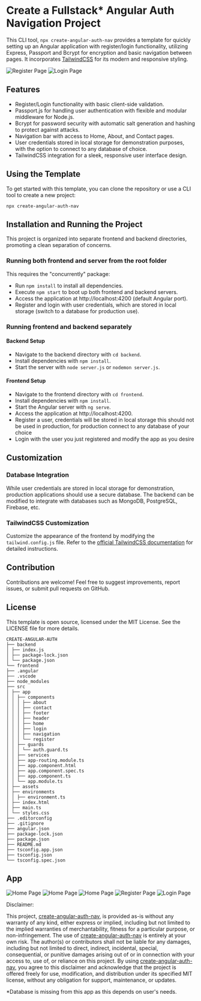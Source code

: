 # Create a Fullstack* Angular Auth Navigation Project

This CLI tool, `npx create-angular-auth-nav` provides a template for quickly setting up an Angular application with register/login functionality, utilizing Express, Passport and Bcrypt for encryption and basic navigation between pages. It incorporates [TailwindCSS](https://tailwindcss.com/) for its modern and responsive styling.

![Register Page](/assets/register.jpg "Register page")
![Login Page](/assets/login.jpg "Login Page")

## Features

- Register/Login functionality with basic client-side validation.
- Passport.js for handling user authentication with flexible and modular middleware for Node.js.
- Bcrypt for password security with automatic salt generation and hashing to protect against attacks.
- Navigation bar with access to Home, About, and Contact pages.
- User credentials stored in local storage for demonstration purposes, with the option to connect to any database of choice.
- TailwindCSS integration for a sleek, responsive user interface design.

## Using the Template

To get started with this template, you can clone the repository or use a CLI tool to create a new project:

`npx create-angular-auth-nav`


## Installation and Running the Project

This project is organized into separate frontend and backend directories, promoting a clean separation of concerns.

### Running both frontend and server from the root folder

This requires the "concurrently" package:

- Run `npm install` to install all dependencies.
- Execute `npm start` to boot up both frontend and backend servers.
- Access the application at http://localhost:4200 (default Angular port).
- Register and login with user credentials, which are stored in local storage (switch to a database for production use).

### Running frontend and backend separately

#### Backend Setup

- Navigate to the backend directory with `cd backend`.
- Install dependencies with `npm install`.
- Start the server with `node server.js` or `nodemon server.js`.

#### Frontend Setup

- Navigate to the frontend directory with `cd frontend`.
- Install dependencies with `npm install`.
- Start the Angular server with `ng serve`.
- Access the application at http://localhost:4200.
- Register a user, credentials will be stored in local storage this should not be used in production, for production connect to any database of your choice
- Login with the user you just registered and modify the app as you desire

## Customization

### Database Integration

While user credentials are stored in local storage for demonstration, production applications should use a secure database. The backend can be modified to integrate with databases such as MongoDB, PostgreSQL, Firebase, etc.

### TailwindCSS Customization

Customize the appearance of the frontend by modifying the `tailwind.config.js` file. Refer to the [official TailwindCSS documentation](https://tailwindcss.com/docs) for detailed instructions.

## Contribution

Contributions are welcome! Feel free to suggest improvements, report issues, or submit pull requests on GitHub.

## License

This template is open source, licensed under the MIT License. See the LICENSE file for more details.

```
CREATE-ANGULAR-AUTH
├── backend
│ ├── index.js
│ ├── package-lock.json
│ └── package.json
└── frontend
├── .angular
├── .vscode
├── node_modules
├── src
│ ├── app
│ │ ├── components
│ │ │ ├── about
│ │ │ ├── contact
│ │ │ ├── footer
│ │ │ ├── header
│ │ │ ├── home
│ │ │ ├── login
│ │ │ ├── navigation
│ │ │ └── register
│ │ ├── guards
│ │ │ └── auth.guard.ts
│ │ ├── services
│ │ ├── app-routing.module.ts
│ │ ├── app.component.html
│ │ ├── app.component.spec.ts
│ │ ├── app.component.ts
│ │ └── app.module.ts
│ ├── assets
│ ├── environments
│ │ ├── environment.ts
│ ├── index.html
│ ├── main.ts
│ └── styles.css
├── .editorconfig
├── .gitignore
├── angular.json
├── package-lock.json
├── package.json
├── README.md
├── tsconfig.app.json
├── tsconfig.json
└── tsconfig.spec.json
```

## App 
![Home Page](/assets/home.jpg "Home Page")
![Home Page](/assets/about.jpg "About Page")
![Home Page](/assets/contact.jpg "Contact Page")
![Register Page](/assets/register.jpg "Register page")
![Login Page](/assets/login.jpg "Login Page")

Disclaimer:

This project, [create-angular-auth-nav](https://www.npmjs.com/package/create-angular-auth-nav), is provided as-is without any warranty of any kind, either express or implied, including but not limited to the implied warranties of merchantability, fitness for a particular purpose, or non-infringement. The use of [create-angular-auth-nav](https://www.npmjs.com/package/create-angular-auth-nav) is entirely at your own risk. The author(s) or contributors shall not be liable for any damages, including but not limited to direct, indirect, incidental, special, consequential, or punitive damages arising out of or in connection with your access to, use of, or reliance on this project. By using [create-angular-auth-nav](https://www.npmjs.com/package/create-angular-auth-nav), you agree to this disclaimer and acknowledge that the project is offered freely for use, modification, and distribution under its specified MIT license, without any obligation for support, maintenance, or updates.

*Database is missing from this app as this depends on user's needs.
